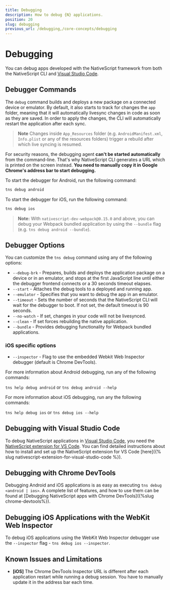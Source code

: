 ```yaml
---
title: Debugging
description: How to debug {N} applications.
position: 20
slug: debugging
previous_url: /debugging,/core-concepts/debugging
---
```


# Debugging

You can debug apps developed with the NativeScript framework from both the NativeScript CLI and [Visual Studio Code](https://code.visualstudio.com/).


## Debugger Commands

The `debug` command builds and deploys a new package on a connected device or emulator. By default, it also starts to track for changes the `app` folder,  meaning that it will automatically livesync changes in code as soon as they are saved. In order to apply the changes, the CLI will automatically restart the application after each sync.

> **Note** Changes inside `App_Resources` folder (e.g. `AndroidManifest.xml`, `Info.plist` or any of the resources folders) trigger a rebuild after which live syncing is resumed.

For security reasons, the debugging agent **can't be started automatically** from the command-line. That's why NativeScript CLI generates a URL which is printed on the screen instead. **You need to manually copy it in Google Chrome's address bar to start debugging.**

To start the debugger for Android, run the following command:

```Bash
tns debug android
```

To start the debugger for iOS, run the following command:

```Bash
tns debug ios
```

> **Note:** With `nativescript-dev-webpack@0.15.0` and above, you can debug your Webpack bundled application by using the `--bundle` flag (e.g. `tns debug android --bundle`). 


## Debugger Options

You can customize the `tns debug` command using any of the following options:

* `--debug-brk` - Prepares, builds and deploys the application package on a device or in an emulator, and stops at the first JavaScript line until either the debugger frontend connects or a 30 seconds timeout elapses.
* `--start` - Attaches the debug tools to a deployed and running app.
* `--emulator` - Specifies that you want to debug the app in an emulator.
* `--timeout` - Sets the number of seconds that the NativeScript CLI will wait for the debugger to boot. If not set, the default timeout is 90 seconds.
* `--no-watch` - If set, changes in your code will not be livesynced.
* `--clean` - If set forces rebuilding the native application.
* `--bundle` - Provides debugging functionality for Webpack bundled applications.

### iOS specific options
* `--inspector` - Flag to use the embedded Webkit Web Inspector debugger (default is Chrome DevTools).

For more information about Android debugging, run any of the following commands:

`tns help debug android` or `tns debug android --help`

For more information about iOS debugging, run any the following commands:

`tns help debug ios` or `tns debug ios --help`

## Debugging with Visual Studio Code

To debug NativeScript applications in [Visual Studio Code](https://code.visualstudio.com/), you need the [NativeScript extension for VS Code](https://marketplace.visualstudio.com/items?itemName=Telerik.nativescript). You can find detailed instructions about how to install and set up the NativeScript extension for VS Code [here]({% slug nativescript-extension-for-visual-studio-code %}).

## Debugging with Chrome DevTools

Debugging Android and iOS applications is as easy as executing `tns debug <android | ios>`. A complete list of features, and how to use them can be found at [Debugging NativeScript apps with Chrome DevTools]({%slug chrome-devtools%}).

## Debugging iOS Applications with the WebKit Web Inspector

To debug iOS applications using the WebKit Web Inspector debugger use the `--inspector` flag - `tns debug ios --inspector`.

## Known Issues and Limitations

- **[iOS]** The Chrome DevTools Inspector URL is different after each application restart while running a debug session. You have to manually update it in the address bar each time.
